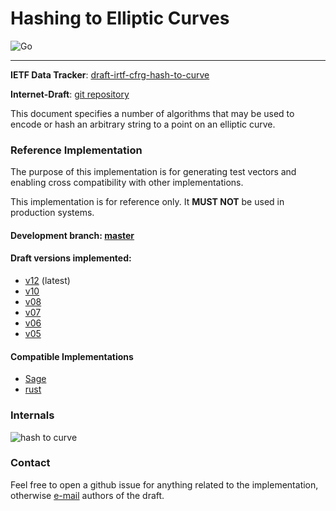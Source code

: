 # Hashing to Elliptic Curves

![Go](https://github.com/armfazh/h2c-go-ref/workflows/Go/badge.svg)

---

**IETF Data Tracker**: [draft-irtf-cfrg-hash-to-curve](https://datatracker.ietf.org/doc/draft-irtf-cfrg-hash-to-curve)

**Internet-Draft**: [git repository](https://github.com/cfrg/draft-irtf-cfrg-hash-to-curve)

This document specifies a number of algorithms that may be used to encode or hash an arbitrary string to a point on an elliptic curve.

### Reference Implementation

The purpose of this implementation is for generating test vectors and enabling cross compatibility with other implementations.

This implementation is for reference only. It **MUST NOT** be used in production systems.

#### Development branch: [master](https://github.com/armfazh/h2c-go-ref/tree/master)

#### Draft versions implemented:
 -   [v12](https://github.com/armfazh/h2c-go-ref/tree/v12.0.0) (latest)
 -   [v10](https://github.com/armfazh/h2c-go-ref/tree/v10.0.1)
 -   [v08](https://github.com/armfazh/h2c-go-ref/tree/v8.0.0)
 -   [v07](https://github.com/armfazh/h2c-go-ref/tree/v7.0.0)
 -   [v06](https://github.com/armfazh/h2c-go-ref/tree/v6.0.0)
 -   [v05](https://github.com/armfazh/h2c-go-ref/tree/v5.0.0)

#### Compatible Implementations
 -   [Sage](https://github.com/cfrg/draft-irtf-cfrg-hash-to-curve/tree/master/poc)
 -   [rust](https://github.com/armfazh/h2c-rust-ref)


### Internals

![hash to curve](https://github.com/cfrg/draft-irtf-cfrg-hash-to-curve/blob/master/drawings/diag.png)

### Contact

Feel free to open a github issue for anything related to the implementation, otherwise [e-mail](draft-irtf-cfrg-hash-to-curve@ietf.org) authors of the draft.
